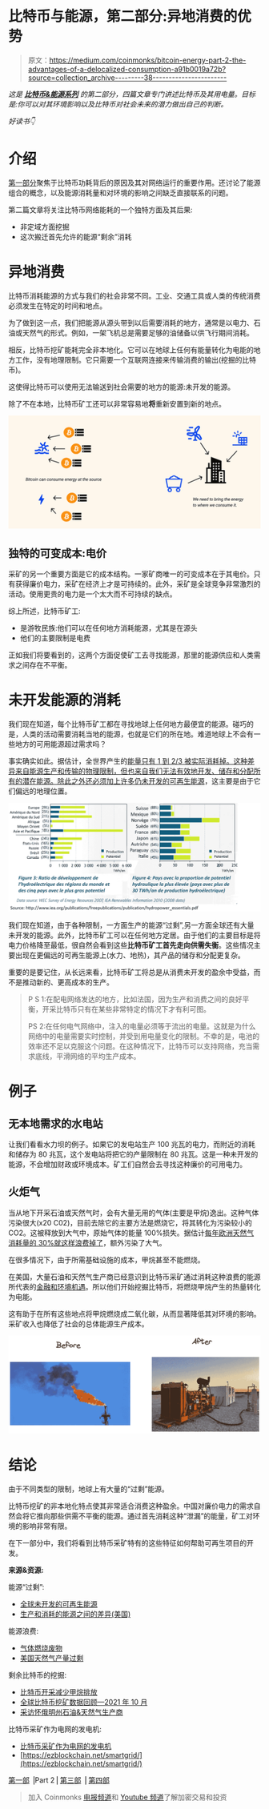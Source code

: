 # 比特币与能源，第二部分:异地消费的优势

> 原文：<https://medium.com/coinmonks/bitcoin-energy-part-2-the-advantages-of-a-delocalized-consumption-a91b0019a72b?source=collection_archive---------38----------------------->

*这是* [***比特币&能源系列***](https://thebitcoinmail.substack.com/) *的第二部分，四篇文章专门讲述比特币及其用电量。目标是:你可以对其环境影响以及比特币对社会未来的潜力做出自己的判断。*

*好读书👇*

# 介绍

[第一部分](https://gustave-laurant.medium.com/bitcoin-energy-part-1-energy-mix-and-the-role-of-power-consumption-for-bitcoin-b805f02ff764)聚焦于比特币功耗背后的原因及其对网络运行的重要作用。还讨论了能源组合的概念，以及能源消耗量和对环境的影响之间缺乏直接联系的问题。

第二篇文章将关注比特币网络能耗的一个独特方面及其后果:

*   非定域方面挖掘
*   这次搬迁首先允许的能源“剩余”消耗

# 异地消费

比特币消耗能源的方式与我们的社会非常不同。工业、交通工具或人类的传统消费必须发生在特定的时间和地点。

为了做到这一点，我们把能源从源头带到以后需要消耗的地方，通常是以电力、石油或天然气的形式。例如，一架飞机总是需要足够的油储备以供飞行期间消耗。

相反，比特币挖矿能耗完全非本地化。它可以在地球上任何有能量转化为电能的地方工作，没有地理限制。它只需要一个互联网连接来传输消费的输出(挖掘的比特币)。

这使得比特币可以使用无法输送到社会需要的地方的能源:未开发的能源。

除了不在本地，比特币矿工还可以非常容易地**将**重新安置到新的地点。

![](img/7c177f34807d6235bb95b956f90cb16d.png)

## 独特的可变成本:电价

采矿的另一个重要方面是它的成本结构。一家矿商唯一的可变成本在于其电价。只有获得廉价电力，采矿在经济上才是可持续的。此外，采矿是全球竞争非常激烈的活动。使用更贵的电力是一个太大而不可持续的缺点。

综上所述，比特币矿工:

*   是游牧民族:他们可以在任何地方消耗能源，尤其是在源头
*   他们的主要限制是电费

正如我们将要看到的，这两个方面促使矿工去寻找能源，那里的能源供应和人类需求之间存在不平衡。

# 未开发能源的消耗

我们现在知道，每个比特币矿工都在寻找地球上任何地方最便宜的能源。碰巧的是，人类的活动需要消耗当地的能源，也就是它们的所在地。难道地球上不会有一些地方的可用能源超过需求吗？

事实确实如此。据估计，全世界产生的[能量只有 1 到 2/3 被实际消耗掉。这种差异来自能源生产和传输的物理限制，但也来自我们无法有效地开发、储存和分配所有的潜在能源。除此之外还必须加上](https://www.enerdynamics.com/Energy-Currents_Blog/How-Much-Primary-Energy-Is-Wasted-Before-Consumers-See-Value-from-Electricity.aspx)[许多仍未开发的可再生能源](https://www.comparethemarket.com.au/energy/features/untapped-renewable-energy/)，这主要是由于它们偏远的地理位置。

![](img/dbef52fd3514dc3bb72e5027e08a0f81.png)

我们现在知道，由于各种限制，一方面生产的能源“过剩”,另一方面全球还有大量未开发的能源。此外，比特币矿工可以在任何地方定居。由于他们的主要目标是将电力价格降至最低，很自然会看到这些**比特币矿工首先走向供需失衡**。这些情况主要出现在更偏远的可再生能源上(水力、地热)，其产品的储存和分配更复杂。

重要的是要记住，从长远来看，比特币矿工将总是从消费未开发的盈余中受益，而不是推动新的、更高成本的生产。

> P S 1:在配电网络发达的地方，比如法国，因为生产和消费之间的良好平衡，开采比特币只有在某些非常特定的情况下才有利可图。
> 
> PS 2:在任何电气网络中，注入的电量必须等于流出的电量。这就是为什么网络中的电量需要实时控制，并受到用电量变化的限制。不幸的是，电池的效率还不足以克服这个问题。在这种情况下，比特币可以支持网络，充当需求底线，平滑网络的平均生产成本。

# 例子

## **无本地需求的水电站**

让我们看看水力坝的例子。如果它的发电站生产 100 兆瓦的电力，而附近的消耗和储存为 80 兆瓦，这个发电站将把它的产量限制在 80 兆瓦。这是一种未开发的能源，不会增加财政或环境成本。矿工们自然会去寻找这种廉价的可用电力。

## **火炬气**

当从地下开采石油或天然气时，会有大量无用的气体(主要是甲烷)逸出。这种气体污染很大(x20 C02)，目前去除它的主要方法是燃烧它，将其转化为污染较小的 CO2。这被释放到大气中，原始气体的能量 100%损失。据估计[每年欧洲天然气消耗量的 30%就这样浪费掉了](https://fr.wikipedia.org/wiki/Torchage_du_gaz_naturel#:~:text=150%20milliards%20de%20m%C2%B3%20de,consommation%20annuelle%20des%20%C3%89tats-Unis)，额外污染了大气。

在很多情况下，由于所需基础设施的成本，甲烷甚至不能燃烧。

在美国，大量石油和天然气生产商已经意识到比特币采矿通过消耗这种浪费的能源所代表的[金融和环境机遇](https://twitter.com/DSBatten/status/1519902364819685376)。所以他们开始挖掘比特币，将燃烧甲烷产生的热量转化为电能。

这有助于在所有这些地点将甲烷燃烧成二氧化碳，从而显著降低其对环境的影响。采矿收入也降低了社会的总体能源生产成本。

![](img/535002304b6f89bf6feeb23e272df8c3.png)

# 结论

由于不同类型的限制，地球上有大量的“过剩”能源。

比特币挖矿的非本地化特点使其非常适合消费这种盈余。中国对廉价电力的需求自然会将它推向那些供需不平衡的能源。通过首先消耗这种“泄漏”的能量，矿工对环境的影响非常有限。

在下一部分中，我们将看到比特币采矿特有的这些特征如何帮助可再生项目的开发。

**来源&资源:**

能源“过剩”:

*   [全球未开发的可再生能源](https://www.comparethemarket.com.au/energy/features/untapped-renewable-energy/)
*   [生产和消耗的能源之间的差异(美国)](https://www.enerdynamics.com/Energy-Currents_Blog/How-Much-Primary-Energy-Is-Wasted-Before-Consumers-See-Value-from-Electricity.aspx)

能源浪费:

*   [气体燃烧废物](https://fr.wikipedia.org/wiki/Torchage_du_gaz_naturel#:~:text=150%20milliards%20de%20m%C2%B3%20de,consommation%20annuelle%20des%20%C3%89tats-Unis)
*   [美国天然气产量过剩](https://compassmining.io/education/an-overview-of-excess-natural-gas-production-in-the-united-states/)

剩余比特币的挖掘:

*   [比特币开采减少甲烷排放](https://twitter.com/DSBatten/status/1519902364819685376)
*   [全球比特币挖矿数据回顾—2021 年 10 月](https://bitcoinminingcouncil.com/wp-content/uploads/2021/10/2021.10.19-Q3-BMC-Presentation-Materials-Final.pdf)
*   [采访怀俄明州石油&天然气生产商](https://twitter.com/compass_mining/status/1509553605237424128)

比特币采矿作为电网的发电机:

*   [比特币采矿作为电网的发电机](https://braiins.com/blog/bitcoin-mining-the-grid-generators)
*   [https://ezblockchain.net/smartgrid/](https://ezblockchain.net/smartgrid/)

[第一部](https://gustave-laurant.medium.com/bitcoin-energy-part-1-energy-mix-and-the-role-of-power-consumption-for-bitcoin-b805f02ff764) ⎟Part 2⎟ [第三部](https://gustave-laurant.medium.com/bitcoin-energy-part-3-an-opportunity-for-renewables-ec8fb91ba26f) ⎟ [第四部](https://gustave-laurant.medium.com/bitcoin-energy-part-4-a-beneficial-tool-for-society-80a35ab389f4)

> 加入 Coinmonks [电报频道](https://t.me/coincodecap)和 [Youtube 频道](https://www.youtube.com/c/coinmonks/videos)了解加密交易和投资